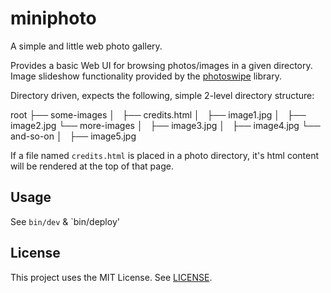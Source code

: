 # miniphoto

A simple and little web photo gallery.

Provides a basic Web UI for browsing photos/images in a given directory. Image
slideshow functionality provided by the [photoswipe][photoswipe] library.

Directory driven, expects the following, simple 2-level directory structure:

root
├── some-images
│   ├── credits.html
│   ├── image1.jpg
│   ├── image2.jpg
└── more-images
│   ├── image3.jpg
│   ├── image4.jpg
└── and-so-on
│   ├── image5.jpg

If a file named `credits.html` is placed in a photo directory, it's html content
will be rendered at the top of that page.

## Usage

See `bin/dev` & `bin/deploy'

## License

This project uses the MIT License. See [LICENSE](LICENSE).

[photoswipe]: http://photoswipe.com/
